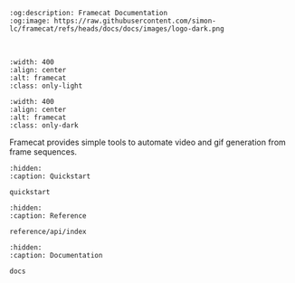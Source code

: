 ```{eval-rst}
:og:description: Framecat Documentation
:og:image: https://raw.githubusercontent.com/simon-lc/framecat/refs/heads/docs/docs/images/logo-dark.png
```

<br/>

```{image} _static/images/logo-light.svg
:width: 400
:align: center
:alt: framecat
:class: only-light
```

```{image} _static/images/logo-dark.svg
:width: 400
:align: center
:alt: framecat
:class: only-dark
```

Framecat provides simple tools to automate video and gif generation from frame sequences.


```{toctree}
:hidden:
:caption: Quickstart

quickstart
```

```{toctree}
:hidden:
:caption: Reference

reference/api/index
```


```{toctree}
:hidden:
:caption: Documentation

docs
```
